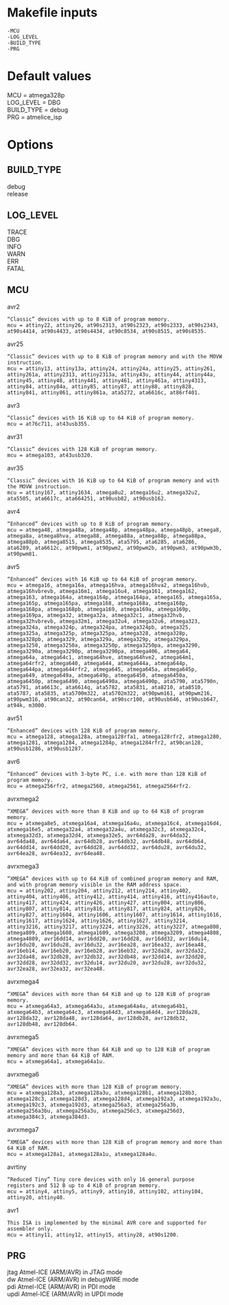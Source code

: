 # Makefile inputs
    -MCU 
    -LOG_LEVEL 
    -BUILD_TYPE 
    -PRG

# Default values
MCU = atmega328p\
LOG_LEVEL = DBG\
BUILD_TYPE = debug\
PRG = atmelice_isp

# Options
## BUILD_TYPE
debug\
release

## LOG_LEVEL
TRACE\
DBG\
INFO\
WARN\
ERR\
FATAL

## MCU
avr2

    “Classic” devices with up to 8 KiB of program memory.
    mcu = attiny22, attiny26, at90s2313, at90s2323, at90s2333, at90s2343, at90s4414, at90s4433, at90s4434, at90c8534, at90s8515, at90s8535.
avr25

    “Classic” devices with up to 8 KiB of program memory and with the MOVW instruction.
    mcu = attiny13, attiny13a, attiny24, attiny24a, attiny25, attiny261, attiny261a, attiny2313, attiny2313a, attiny43u, attiny44, attiny44a, attiny45, attiny48, attiny441, attiny461, attiny461a, attiny4313, attiny84, attiny84a, attiny85, attiny87, attiny88, attiny828, attiny841, attiny861, attiny861a, ata5272, ata6616c, at86rf401.
avr3

    “Classic” devices with 16 KiB up to 64 KiB of program memory.
    mcu = at76c711, at43usb355.
avr31

    “Classic” devices with 128 KiB of program memory.
    mcu = atmega103, at43usb320.
avr35

    “Classic” devices with 16 KiB up to 64 KiB of program memory and with the MOVW instruction.
    mcu = attiny167, attiny1634, atmega8u2, atmega16u2, atmega32u2, ata5505, ata6617c, ata664251, at90usb82, at90usb162.
avr4

    “Enhanced” devices with up to 8 KiB of program memory.
    mcu = atmega48, atmega48a, atmega48p, atmega48pa, atmega48pb, atmega8, atmega8a, atmega8hva, atmega88, atmega88a, atmega88p, atmega88pa, atmega88pb, atmega8515, atmega8535, ata5795, ata6285, ata6286, ata6289, ata6612c, at90pwm1, at90pwm2, at90pwm2b, at90pwm3, at90pwm3b, at90pwm81.
avr5

    “Enhanced” devices with 16 KiB up to 64 KiB of program memory.
    mcu = atmega16, atmega16a, atmega16hva, atmega16hva2, atmega16hvb, atmega16hvbrevb, atmega16m1, atmega16u4, atmega161, atmega162, atmega163, atmega164a, atmega164p, atmega164pa, atmega165, atmega165a, atmega165p, atmega165pa, atmega168, atmega168a, atmega168p, atmega168pa, atmega168pb, atmega169, atmega169a, atmega169p, atmega169pa, atmega32, atmega32a, atmega32c1, atmega32hvb, atmega32hvbrevb, atmega32m1, atmega32u4, atmega32u6, atmega323, atmega324a, atmega324p, atmega324pa, atmega324pb, atmega325, atmega325a, atmega325p, atmega325pa, atmega328, atmega328p, atmega328pb, atmega329, atmega329a, atmega329p, atmega329pa, atmega3250, atmega3250a, atmega3250p, atmega3250pa, atmega3290, atmega3290a, atmega3290p, atmega3290pa, atmega406, atmega64, atmega64a, atmega64c1, atmega64hve, atmega64hve2, atmega64m1, atmega64rfr2, atmega640, atmega644, atmega644a, atmega644p, atmega644pa, atmega644rfr2, atmega645, atmega645a, atmega645p, atmega649, atmega649a, atmega649p, atmega6450, atmega6450a, atmega6450p, atmega6490, atmega6490a, atmega6490p, ata5790, ata5790n, ata5791, ata6613c, ata6614q, ata5782, ata5831, ata8210, ata8510, ata5787, ata5835, ata5700m322, ata5702m322, at90pwm161, at90pwm216, at90pwm316, at90can32, at90can64, at90scr100, at90usb646, at90usb647, at94k, m3000.
avr51

    “Enhanced” devices with 128 KiB of program memory.
    mcu = atmega128, atmega128a, atmega128rfa1, atmega128rfr2, atmega1280, atmega1281, atmega1284, atmega1284p, atmega1284rfr2, at90can128, at90usb1286, at90usb1287.
avr6

    “Enhanced” devices with 3-byte PC, i.e. with more than 128 KiB of program memory.
    mcu = atmega256rfr2, atmega2560, atmega2561, atmega2564rfr2.
avrxmega2

    “XMEGA” devices with more than 8 KiB and up to 64 KiB of program memory.
    mcu = atxmega8e5, atxmega16a4, atxmega16a4u, atxmega16c4, atxmega16d4, atxmega16e5, atxmega32a4, atxmega32a4u, atxmega32c3, atxmega32c4, atxmega32d3, atxmega32d4, atxmega32e5, avr64da28, avr64da32, avr64da48, avr64da64, avr64db28, avr64db32, avr64db48, avr64db64, avr64dd14, avr64dd20, avr64dd28, avr64dd32, avr64du28, avr64du32, avr64ea28, avr64ea32, avr64ea48.
avrxmega3

    “XMEGA” devices with up to 64 KiB of combined program memory and RAM, and with program memory visible in the RAM address space.
    mcu = attiny202, attiny204, attiny212, attiny214, attiny402, attiny404, attiny406, attiny412, attiny414, attiny416, attiny416auto, attiny417, attiny424, attiny426, attiny427, attiny804, attiny806, attiny807, attiny814, attiny816, attiny817, attiny824, attiny826, attiny827, attiny1604, attiny1606, attiny1607, attiny1614, attiny1616, attiny1617, attiny1624, attiny1626, attiny1627, attiny3214, attiny3216, attiny3217, attiny3224, attiny3226, attiny3227, atmega808, atmega809, atmega1608, atmega1609, atmega3208, atmega3209, atmega4808, atmega4809, avr16dd14, avr16dd20, avr16dd28, avr16dd32, avr16du14, avr16du20, avr16du28, avr16du32, avr16ea28, avr16ea32, avr16ea48, avr16eb14, avr16eb20, avr16eb28, avr16eb32, avr32da28, avr32da32, avr32da48, avr32db28, avr32db32, avr32db48, avr32dd14, avr32dd20, avr32dd28, avr32dd32, avr32du14, avr32du20, avr32du28, avr32du32, avr32ea28, avr32ea32, avr32ea48.
avrxmega4

    “XMEGA” devices with more than 64 KiB and up to 128 KiB of program memory.
    mcu = atxmega64a3, atxmega64a3u, atxmega64a4u, atxmega64b1, atxmega64b3, atxmega64c3, atxmega64d3, atxmega64d4, avr128da28, avr128da32, avr128da48, avr128da64, avr128db28, avr128db32, avr128db48, avr128db64.
avrxmega5

    “XMEGA” devices with more than 64 KiB and up to 128 KiB of program memory and more than 64 KiB of RAM.
    mcu = atxmega64a1, atxmega64a1u.
avrxmega6

    “XMEGA” devices with more than 128 KiB of program memory.
    mcu = atxmega128a3, atxmega128a3u, atxmega128b1, atxmega128b3, atxmega128c3, atxmega128d3, atxmega128d4, atxmega192a3, atxmega192a3u, atxmega192c3, atxmega192d3, atxmega256a3, atxmega256a3b, atxmega256a3bu, atxmega256a3u, atxmega256c3, atxmega256d3, atxmega384c3, atxmega384d3.
avrxmega7

    “XMEGA” devices with more than 128 KiB of program memory and more than 64 KiB of RAM.
    mcu = atxmega128a1, atxmega128a1u, atxmega128a4u.
avrtiny

    “Reduced Tiny” Tiny core devices with only 16 general purpose registers and 512 B up to 4 KiB of program memory.
    mcu = attiny4, attiny5, attiny9, attiny10, attiny102, attiny104, attiny20, attiny40.
avr1

    This ISA is implemented by the minimal AVR core and supported for assembler only.
    mcu = attiny11, attiny12, attiny15, attiny28, at90s1200.


## PRG

jtag	Atmel-ICE (ARM/AVR) in JTAG mode\
dw	    Atmel-ICE (ARM/AVR) in debugWIRE mode\
pdi	    Atmel-ICE (ARM/AVR) in PDI mode\
updi	Atmel-ICE (ARM/AVR) in UPDI mode